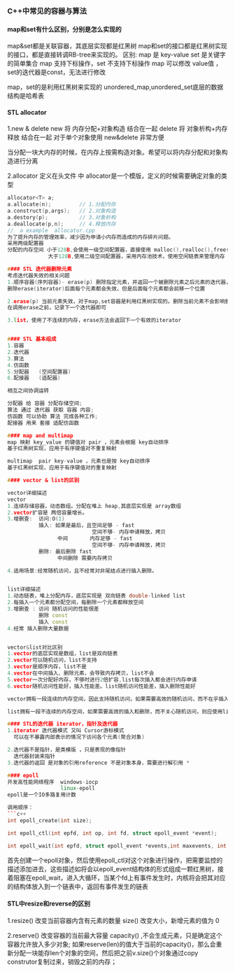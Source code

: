 ### C++中常见的容器与算法

#### map和set有什么区别，分别是怎么实现的
map&set都是关联容器，其底层实现都是红黑树
map和set的接口都是红黑树实现的接口，都是直接转调RB-tree来实现的。
区别:
map 是 key-value  set 是关键字的简单集合 
map 支持下标操作，set 不支持下标操作
map 可以修改 value值  ，set的迭代器是const，无法进行修改

map，set的是利用红黑树来实现的
unordered_map,unordered_set底层的数据结构是哈希表

#### STL allocator
1.new & delete 
 new 将 内存分配+对象构造 结合在一起
 delete 将 对象析构+内存释放 结合在一起
 对于单个对象使用 new&delete 非常方便

当分配一块大内存的时候，在内存上按需构造对象。希望可以将内存分配和对象构造进行分离

2.allocator
定义在头文件 <memeory>中
allocator是一个模版，定义的时候需要确定对象的类型

```c++
allocator<T> a;
a.allocate(n);         // 1.分配内存
a.construct(p,args);   // 2.对象构造
a.destory(p);          // 3.对象析构
a.deallocate(p,n);     // 4.释放内存  
//  a example  allocator.cpp 
为了提升内存的管理效率，减少因为申请小内存而造成的内存碎片问题。
采用两级配置器
分配的内存空间 小于128B,会使用一级空间配置器，直接使用 malloc(),realloc(),free()等函数
             大于128B,使用二级空间配置器，采用内存池技术，使用空闲链表来管理内存

#### STL 迭代器删除元素
考虑迭代器失效的相关问题
1.顺序容器(序列容器)- erase(p) 删除指定元素，并返回一个被删除元素之后元素的迭代器，最后一个元素 返回 end()
删除erase(iterator)后面每个元素都会失效，但是后面每个元素都会前移一个位置

2.erase(p) 当前元素失效，对于map,set容器是利用红黑树实现的。删除当前元素不会影响到下一个元素的迭代器
在调用erase之前，记录下一个迭代器即可

3.list，使用了不连续的内存，erase方法会返回下一个有效的iterator


#### STL 基本组成
1.容器
2.迭代器
3.算法
4.仿函数
5.分配器   (空间配置器)
6.配接器   (适配器)

相互之间协调运转

分配器 给 容器 分配存储空间;
算法 通过 迭代器 获取 容器 内容;
仿函数 可以协助 算法 完成各种工作;
配接器 用来 套接 适配仿函数

#### map and multimap
map 映射 key_value 的键值对 pair ，元素会根据 key自动排序   
基于红黑树实现，应用于有序键值对不重复映射

multimap  pair key-value ，元素也是按 key自动排序
基于红黑树实现，应用于有序键值对的重复映射

#### vector & list的区别

vector详细描述
vector 
1.连续存储容器，动态数组。分配在堆上 heap,其底层实现是 array数组
2.vector扩容是 两倍容量增长。
3.增删查:  访问:O(1)
          插入: 如果是最后，且空间足够 - fast
                           空间不够- 内存申请释放，拷贝
                中间       内存足够 - fast
                           空间不够- 内存申请释放，拷贝
          删除: 最后删除 fast
                中间删除 需要内存拷贝

4.适用场景:经常随机访问，且不经常对非尾结点进行插入删除。


list详细描述
1.动态链表，堆上分配内存，底层实现是 双向链表 double-linked list
2.每插入一个元素都分配空间，每删除一个元素都释放空间
3.增删查 : 访问 随机访问的性能很差
          删除 const 
          插入 const
4.经常 插入删除大量数据


vector&list对比区别
1.vector的底层实现是数组，list是双向链表
2.vector可以随机访问，list不支持
3.vector是顺序内存，list不是
4.vector在中间插入、删除元素，会导致内存拷贝，list不会
5.vector一次分配好内存，不够时进行2倍扩容,list每次插入都会进行内存申请
6.vector随机访问性能好，插入性能差。list随机访问性能差，插入删除性能好

vector拥有一段连续的内存空间，因此支持随机访问，如果需要高效的随机访问，而不在乎插入和删除的效率，使用vector。

list拥有一段不连续的内存空间，如果需要高效的插入和删除，而不关心随机访问，则应使用list。

#### STL的迭代器 iterator，指针及迭代器
1.iterator 迭代器模式 又叫 Cursor游标模式
  可以在不暴露内部表示的情况下访问各个元素(聚合对象)

2.迭代器不是指针，是类模版 ，只是表现的像指针
  迭代器封装来指针
3.迭代器的返回 是对象的引用reference 不是对象本身，需要进行解引用 *

#### epoll
开发高性能网络程序  windows-iocp
                 linux-epoll
epoll是一个IO多路复用计数

调用顺序：
```c++
int epoll_create(int size);

int epoll_ctl(int epfd, int op, int fd, struct epoll_event *event);

int epoll_wait(int epfd, struct epoll_event *events,int maxevents, int timeout);
```

首先创建一个epoll对象，然后使用epoll_ctl对这个对象进行操作，把需要监控的描述添加进去，这些描述如将会以epoll_event结构体的形式组成一颗红黑树，接着阻塞在epoll_wait，进入大循环，当某个fd上有事件发生时，内核将会把其对应的结构体放入到一个链表中，返回有事件发生的链表


#### STL中resize和reverse的区别

1.resize() 改变当前容器内含有元素的数量 size()  改变大小，新增元素的值为 0

2.reserve() 改变容器的当前最大容量 capacity() ,不会生成元素，只是确定这个容器允许放入多少对象;
如果reserve(len)的值大于当前的capacity()，那么会重新分配一块能存len个对象的空间，然后把之前v.size()个对象通过copy construtor复制过来，销毁之前的内存；